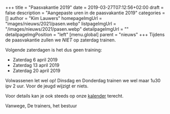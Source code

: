 +++
title = "Paasvakantie 2019"
date = 2019-03-27T07:12:56+02:00
draft = false
description = "Aangepaste uren in de paasvakantie 2019"
categories = []
author = "Kim Lauwers"
homepageImgUrl = "images/nieuws/2021/pasen.webp"
listpageImgUrl = "/images/nieuws/2021/pasen.webp"
detailpageImgUrl = ""
detailpageImgPosition = "left"
[menu.global]
    parent = "nieuws"
+++
Tijdens de paasvakantie zullen we *NIET* op zaterdag trainen.

Volgende zaterdagen is het dus geen training:

* Zaterdag 6 april 2019          
* Zaterdag 13 april 2019        
* Zaterdag 20 april 2019        


Volwassenen let wel op! Dinsdag en Donderdag trainen we wel maar 1u30 ipv 2 uur. Voor de jeugd wijzigt er niets.

Voor details kan je ook steeds op onze [kalender](https://www.invictokeerbergen.be/kalender) terecht.

Vanwege,
De trainers, het bestuur